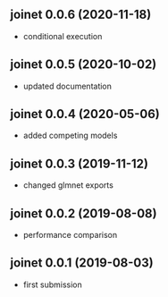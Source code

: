 
## joinet 0.0.6 (2020-11-18)

* conditional execution

## joinet 0.0.5 (2020-10-02)

* updated documentation

## joinet 0.0.4 (2020-05-06)

* added competing models

## joinet 0.0.3 (2019-11-12)

* changed glmnet exports

## joinet 0.0.2 (2019-08-08)

* performance comparison

## joinet 0.0.1 (2019-08-03)

* first submission
